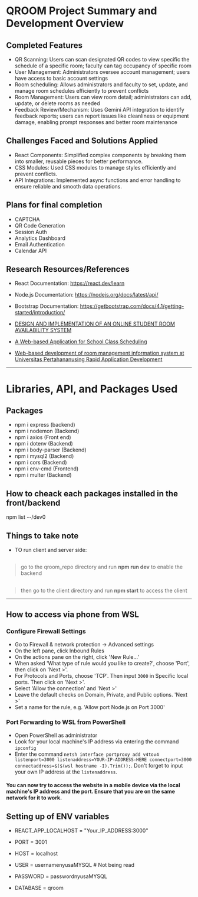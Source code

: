 
# QROOM Project Summary and Development Overview
## Completed Features
- QR Scanning: Users can scan designated QR codes to view specific the schedule of a specific room; faculty can tag occupancy of specific room
- User Management: Administrators oversee account management; users have access to basic account settings
- Room scheduling: Allows administrators and faculty to set, update, and manage room schedules efficiently to prevent conflicts
- Room Management: Users can view room detail; administrators can add, update, or delete rooms as needed
- Feedback Review/Mechanism: Uses Gemini API integration to identify feedback reports; users can report issues like cleanliness or equipment damage, enabling prompt responses and better room maintenance

## Challenges Faced and Solutions Applied
- React Components: Simplified complex components by breaking them into smaller, reusable pieces for better performance.
- CSS Modules: Used CSS modules to manage styles efficiently and prevent conflicts.
- API Integrations: Implemented async functions and error handling to ensure reliable and smooth data operations.

## Plans for final completion
- CAPTCHA
- QR Code Generation
- Session Auth
- Analytics Dashboard
- Email Authentication
- Calendar API


## Research Resources/References
- React Documentation: https://react.dev/learn
- Node.js Documentation: https://nodejs.org/docs/latest/api/
- Bootstrap Documentation: https://getbootstrap.com/docs/4.1/getting-started/introduction/

- [DESIGN AND IMPLEMENTATION OF AN ONLINE STUDENT ROOM AVAILABILITY SYSTEM](https://www.researchgate.net/profile/Abubakar-Sani-Jato/publication/379393561_DESIGN_AND_IMPLEMENTATION_OF_AN_ONLINE_STUDENT_ROOM_AVAILABILITY_SYSTEM/links/6606cd27f5a5de0a9fe8bf14/DESIGN-AND-IMPLEMENTATION-OF-AN-ONLINE-STUDENT-ROOM-AVAILABILITY-SYSTEM.pdf)
- [A Web-based Application for School Class Scheduling](https://cite.dpu.ac.th/upload/content/files/Paper_59/Re-022-58-59.pdf)
- [Web-based development of room management information system at Universitas Pertahananusing Rapid Application Development](https://www.idss.iocspublisher.org/index.php/jidss/article/view/254/146)
---------------
# Libraries, API, and Packages Used

## Packages
- npm i express (backend)
- npm i nodemon (Backend)
- npm i axios (Front end)
- npm i dotenv (Backend)
- npm i body-parser (Backend)
- npm i mysql2 (Backend)
- npm i cors (Backend)
- npm i env-cmd (Frontend)
- npm i multer (Backend)
## How to cheack each packages installed in the front/backend
npm list --/dev0


## Things to take note 
- TO run client and server side:
##
> go to the qroom_repo directory and run **npm run dev** to enable the backend
##
> then go to the client directory and run **npm start** to access the client

---------------
## How to access via phone from WSL
### Configure Firewall Settings
- Go to Firewall & network protection -> Advanced settings
- On the left pane, click Inbound Rules
- On the actions pane on the right, click 'New Rule...'
- When asked 'What type of rule would you like to create?', choose 'Port', then click on 'Next >'.
- For Protocols and Ports, choose 'TCP'. Then input `3000` in Specific local ports. Then click on 'Next >'.
- Select 'Allow the connection' and 'Next >'
- Leave the default checks on Domain, Private, and Public options. 'Next >'
- Set a name for the rule, e.g. 'Allow port Node.js on Port 3000'
### Port Forwarding to WSL from PowerShell
- Open PowerShell as administrator
- Look for your local machine's IP address via entering the command `ipconfig`
- Enter the command `netsh interface portproxy add v4tov4 listenport=3000 listenaddress=YOUR-IP-ADDRESS-HERE connectport=3000 connectaddress=$($(wsl hostname -I).Trim());`. Don't forget to input your own IP address at the `listenaddress`.
#### You can now try to access the website in a mobile device via the local machine's IP address and the port. Ensure that you are on the same network for it to work.

## Setting up of ENV variables 
- REACT_APP_LOCALHOST = "Your_IP_ADDRESS:3000"

- PORT = 3001

- HOST = localhost

- USER = usernamenyusaMYSQL # Not being read

- PASSWORD = passwordnyusaMYSQL

- DATABASE = qroom